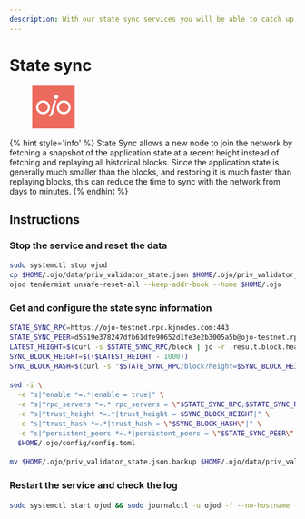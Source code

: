 ```yaml
---
description: With our state sync services you will be able to catch up latest chain block in matter of minutes
---
```


# State sync

<figure><img src="https://raw.githubusercontent.com/kj89/cosmos-images/main/logos/ojo.png" alt=""><figcaption></figcaption></figure>

{% hint style='info' %}
State Sync allows a new node to join the network by fetching a snapshot of the application state 
at a recent height instead of fetching and replaying all historical blocks. Since the 
application state is generally much smaller than the blocks, and restoring it is much 
faster than replaying blocks, this can reduce the time to sync with the network from days to minutes.
{% endhint %}

## Instructions

### Stop the service and reset the data

```bash
sudo systemctl stop ojod
cp $HOME/.ojo/data/priv_validator_state.json $HOME/.ojo/priv_validator_state.json.backup
ojod tendermint unsafe-reset-all --keep-addr-book --home $HOME/.ojo
```

### Get and configure the state sync information

```bash
STATE_SYNC_RPC=https://ojo-testnet.rpc.kjnodes.com:443
STATE_SYNC_PEER=d5519e378247dfb61dfe90652d1fe3e2b3005a5b@ojo-testnet.rpc.kjnodes.com:15056
LATEST_HEIGHT=$(curl -s $STATE_SYNC_RPC/block | jq -r .result.block.header.height)
SYNC_BLOCK_HEIGHT=$(($LATEST_HEIGHT - 1000))
SYNC_BLOCK_HASH=$(curl -s "$STATE_SYNC_RPC/block?height=$SYNC_BLOCK_HEIGHT" | jq -r .result.block_id.hash)

sed -i \
  -e "s|^enable *=.*|enable = true|" \
  -e "s|^rpc_servers *=.*|rpc_servers = \"$STATE_SYNC_RPC,$STATE_SYNC_RPC\"|" \
  -e "s|^trust_height *=.*|trust_height = $SYNC_BLOCK_HEIGHT|" \
  -e "s|^trust_hash *=.*|trust_hash = \"$SYNC_BLOCK_HASH\"|" \
  -e "s|^persistent_peers *=.*|persistent_peers = \"$STATE_SYNC_PEER\"|" \
  $HOME/.ojo/config/config.toml

mv $HOME/.ojo/priv_validator_state.json.backup $HOME/.ojo/data/priv_validator_state.json
```



### Restart the service and check the log

```bash
sudo systemctl start ojod && sudo journalctl -u ojod -f --no-hostname -o cat
```
